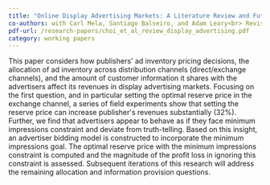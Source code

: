 ```yaml
---
title: "Online Display Advertising Markets: A Literature Review and Future Directions"
co-authors: with Carl Mela, Santiago Balseiro, and Adam Leary<br> Revising for 2nd round at Information Systems Research<br> Columbia Business School Research Paper No. 18-1
pdf-url: /research-papers/choi_et_al_review_display_advertising.pdf
category: working papers
---
```


This paper considers how publishers' ad inventory pricing decisions, the allocation of ad inventory across distribution channels (direct/exchange channels), and the amount of customer information it shares with the advertisers affect its revenues in display advertising markets. Focusing on the first question, and in particular setting the optimal reserve price in the exchange channel, a series of field experiments show that setting the reserve price can increase publisher's revenues substantially (32%). Further, we find that advertisers appear to behave as if they face minimum impressions constraint and deviate from truth-telling. Based on this insight, an advertiser bidding model is constructed to incorporate the minimum impressions goal. The optimal reserve price with the minimum impressions constraint is computed and the magnitude of the profit loss in ignoring this constraint is assessed. Subsequent iterations of this research will address the remaining allocation and information provision questions.
